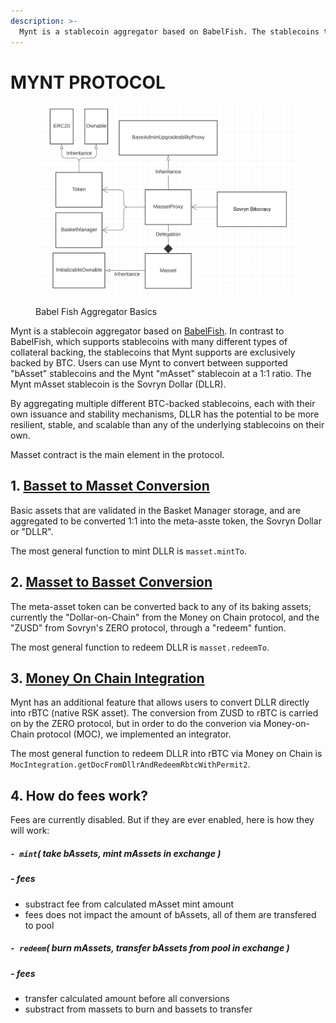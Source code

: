 ```yaml
---
description: >-
  Mynt is a stablecoin aggregator based on BabelFish. The stablecoins that Mynt supports are exclusively backed by BTC.
---
```


# MYNT PROTOCOL

<figure><img src="../../.gitbook/assets/UML_diagram_2.png" alt=""><figcaption><p>Babel Fish Aggregator Basics</p></figcaption></figure>

Mynt is a stablecoin aggregator based on [BabelFish](https://github.com/BabelFishProtocol/babelfish-phase-1). In contrast to BabelFish, which supports stablecoins with many different types of collateral backing, the stablecoins that Mynt supports are exclusively backed by BTC. Users can use Mynt to convert between supported "bAsset" stablecoins and the Mynt "mAsset" stablecoin at a 1:1 ratio. The Mynt mAsset stablecoin is the Sovryn Dollar (DLLR).

By aggregating multiple different BTC-backed stablecoins, each with their own issuance and stability mechanisms, DLLR has the potential to be more resilient, stable, and scalable than any of the underlying stablecoins on their own.

Masset contract is the main element in the protocol.

## 1. [Basset to Masset Conversion](basset-to-masset.md)

Basic assets that are validated in the Basket Manager storage, and are aggregated to be converted 1:1 into the meta-asste token, the Sovryn Dollar or "DLLR".

The most general function to mint DLLR is `masset.mintTo`.

## 2. [Masset to Basset Conversion](masset-to-basset.md)

The meta-asset token can be converted back to any of its baking assets; currently the "Dollar-on-Chain" from the Money on Chain protocol, and the "ZUSD" from Sovryn's ZERO protocol, through a "redeem" funtion.

The most general function to redeem DLLR is `masset.redeemTo`.

## 3. [Money On Chain Integration](moc-integration.md)

Mynt has an additional feature that allows users to convert DLLR directly into rBTC (native RSK asset). The conversion from ZUSD to rBTC is carried on by the ZERO protocol, but in order to do the converion via Money-on-Chain protocol (MOC), we implemented an integrator.

The most general function to redeem DLLR into rBTC via Money on Chain is `MocIntegration.getDocFromDllrAndRedeemRbtcWithPermit2`.

## 4. How do fees work?

Fees are currently disabled. But if they are ever enabled, here is how they will work:

##### **`- mint`**( take bAssets, mint mAssets in exchange )
&NewLine;
##### **- fees**
-   substract fee from calculated mAsset mint amount
-   fees does not impact the amount of bAssets, all of them are transfered to pool 


##### **`- redeem`**( burn mAssets, transfer bAssets from pool in exchange  )
&NewLine;
##### **- fees**
-   transfer calculated amount before all conversions
-   substract from massets to burn and bassets to transfer